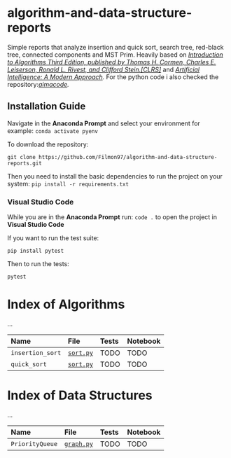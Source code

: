 # algorithm-and-data-structure-reports
Simple reports that analyze insertion and quick sort, search tree, red-black tree, connected components and MST Prim.
Heavily based on *[Introduction to Algorithms Third Edition, published by Thomas H. Cormen, Charles E. Leiserson, Ronald L. Rivest, and Clifford Stein.[CLRS]](https://mitpress.mit.edu/books/introduction-algorithms-third-edition)*
and *[Artificial Intelligence: A Modern Approach](http://aima.cs.berkeley.edu).*
For the python code i also checked the repository:*[aimacode](https://github.com/aimacode/aima-python).*
## Installation Guide

Navigate in the **Anaconda Prompt** and select your environment for example:
`conda activate pyenv`

To download the repository:

`git clone https://github.com/Filmon97/algorithm-and-data-structure-reports.git`

Then you need to install the basic dependencies to run the project on your system:
`pip install -r requirements.txt`

### Visual Studio Code
While you are in the **Anaconda Prompt** run:
`code .`
to open the project in **Visual Studio Code**

If you want to run the test suite:

`pip install pytest`

Then to run the tests:

`pytest`

# Index of Algorithms

...

<!-- [`sorting.py`] --->
| **Name** | **File** | **Tests** | **Notebook**
|:------------------------------|:--------------------------------|:-----|:---------|
| `insertion_sort`| [`sort.py`][sort]      | TODO | TODO |
| `quick_sort`| [`sort.py`][sort]      | TODO | TODO |


# Index of Data Structures
...
<!-- [`PriorityQueue.py`] --->
| **Name** | **File** | **Tests** | **Notebook**
|:------------------------------|:--------------------------------|:-----|:---------|
| `PriorityQueue`| [`graph.py`][graph]      | TODO | TODO |

<!---Reference Links-->
[sort]:../master/sort.py
[graph]:../master/graph.py